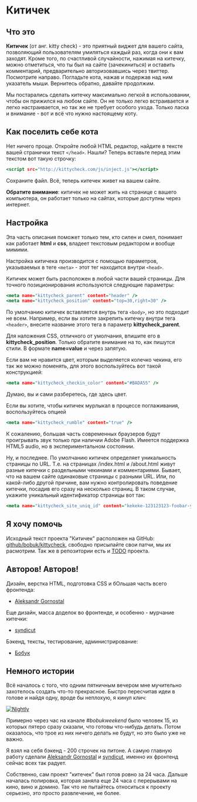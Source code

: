 # Китичек

## Что это
**Китичек** (от анг. kitty check) - это приятный виджет для вашего сайта, позволяющий пользователям умиляться каждый раз, когда они к вам заходят. Кроме того, по счастливой случайности, нажимая на китечку, можно отметиться, что ты был на сайте (зачекиниться) и оставить комментарий, предварительно авторизовавшись через твиттер. Посмотрите направо. Погладьте кота, нажав и подержав над ним указатель мыши. Вернитесь обратно, давайте продолжим.

Мы постарались сделать китечку максимально легкой в использовании, чтобы он прижился на любом сайте. Он не только легко встраивается и легко настраивается, но так же не требует особого ухода. Только ласка и внимание - вот и всё что нужно настоящему коту.

## Как поселить себе кота
Нет ничего проще. Откройте любой HTML редактор, найдите в тексте вашей странички текст `</head>`. Нашли? Теперь вставьте перед этим текстом вот такую строчку:

~~~~~~~~.html
<script src="http://kittycheck.com/js/inject.js"></script>
~~~~~~~~

Сохраните файл. Всё, теперь китечек живет на вашем сайте.

**Обратите внимание**: китичек не может жить на странице с вашего компьютера, он работает только на сайтах, которые доступны через интернет.

## Настройка

Эта часть описания поможет только тем, кто силен и смел, понимает как работает **html** и **css**, владеет текстовым редактором и вообще мимими.

Настройка китичека производится с помощью параметров, указываемых в теге `<meta>` - этот тег находится внутри `<head>`.

Китичек может быть расположен в любой части вашей страницы. Для точного позиционирования используются следующие параметры:

~~~~~~~~.html
<meta name="kittycheck_parent" content="header" />
<meta name="kittycheck_position" content="top=30,right=30" />
~~~~~~~~
По умолчанию китичек вставляется внутрь тега `<body>`, но это подходит не всем. Например, если вы хотите закрепить китечку внутри тега `<header>`, внесите название этого тега в параметр **kittycheck_parent**.

Для наложения CSS, отличного от умолчания, впишите его в **kittycheck_position**. Только обратите внимание на то, как пишутся стили. В формате **name=value** и через запятую.

Если вам не нравится цвет, которым выделяется колечко чекина, его так же можно поменять, для этого воспользуйтесь вот такой конструкцией:

~~~~~~~~.html
<meta name="kittycheck_checkin_color" content="#BADA55" />
~~~~~~~~

Думаю, вы и сами разберетесь, где здесь цвет.

Если вы хотите, чтобы китичек мурлыкал в процессе поглаживания, воспользуйтесь опцией

~~~~~~~~.html
<meta name="kittycheck_rumble" content="true" />
~~~~~~~~

К сожалению, большая часть современных браузеров будут проигрывать звук только при наличии Adobe Flash. Имеется поддержка HTML5 audio, но в экспериментальном состоянии.

Ну, и последнее. По умолчанию китичек определяет уникальность страницы по URL. Т.е. на страницах /index.html и /about.html живут разные китечки с раздельными чекинами и комментариями. Бывает, что на вашем сайте одинаковые страницы с разными URL. Или, по какой-либо другой причине, вам нужно контролировать поведение китечки, посадив его сразу на несколько страниц. В таком случае, укажите уникальный идентификатор страницы вот так:

~~~~~~~~.html
<meta name="kittycheck_site_uniq_id" content="kekeke-123123123-foobar-yes" />
~~~~~~~~

## Я хочу помочь
Исходный текст проекта "Китичек" расположен на GitHub: [github/bobuk/kittycheck](https://github.com/bobuk/kittycheck), свободно присылайте свои патчи, мы их расмотрим. Так же в репозитории есть и [TODO](https://github.com/bobuk/kittycheck/blob/master/TODO.md) проекта.

## Авторов! Авторов!
Дизайн, верстка HTML, подготовка CSS и бОльшая часть всего фронтенда:

* [Aleksandr Gornostal](https://github.com/gornostal)

Еще дизайн, масса доделок во фронтенде, и особенно - мурчание китечки:

* [syndicut](https://github.com/syndicut)

Бэкенд, тексты, тестирование, администрирование:

* [Бобук](http://github.com/bobuk)

## Немного истории

Всё началось с того, что одним пятничным вечером мне мучительно захотелось создать что-то прекрасное. Быстро пересчитав идеи в голове и найдя одну, вроде бы неплохую, я кинул клич:

<a href="https://twitter.com/bobuk/status/206059680844357634"><img src="http://chyo.ru/Nightly.png" alt="Nightly"/></a>

Примерно через час на канале *#bobukweekend* было человек 15, из которых пятеро сразу сказали, что готовы что-нибудь делать. Потом оказалось, что трое из них ничего делать не будут, но это было уже не важно.

Я взял на себя бэкенд - 200 строчек на питоне. А самую главную работу сделали [Aleksandr Gornostal](https://github.com/gornostal) и [syndicut](https://github.com/syndicut), именно их фронтенд сейчас всех так радует.

Собственно, сам проект "китечек" был готов ровно за 24 часа. Дальше началась полировка, которая заняла еще 24 часа с перерывами на кино, вино и домино. Так что не пытайтесь относиться к проекту серьезно, это просто развлечение, не более.
